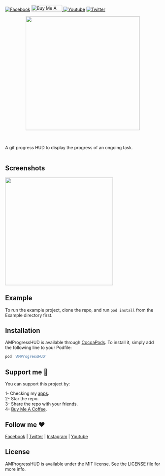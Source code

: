 [![Facebook](https://img.shields.io/badge/follow-facebook-4267B2)](https://www.facebook.com/Abedalkareem.Omreyh)
<a href="https://www.buymeacoffee.com/abedalkareem" target="_blank"><img src="https://www.buymeacoffee.com/assets/img/custom_images/orange_img.png" alt="Buy Me A Coffee" style="height: 20px !important;width: 100px !important; box-shadow: 0px 3px 2px 0px rgba(190, 190, 190, 0.5) !important;-webkit-box-shadow: 0px 3px 2px 0px rgba(190, 190, 190, 0.5) !important;" > </a>
[![Youtube](https://img.shields.io/badge/subscribe-youtube-c4302b)](https://www.youtube.com/c/Omreyh)
[![Twitter](https://img.shields.io/badge/follow-twitter-00acee)](https://twitter.com/abedalkareemomr)

<p align="center">
 <img src="https://raw.githubusercontent.com/Abedalkareem/AMProgressHUD/master/amprogress_logo.png"  width="370">  </center>
</p>
<br>

<br>
  A gif progress HUD to display the progress of an ongoing task. 
<br>
<br>

## Screenshots

 <img src="https://raw.githubusercontent.com/Abedalkareem/AMProgressHUD/master/ampreogress_screenshot.gif"  width="350">  

## Example

To run the example project, clone the repo, and run `pod install` from the Example directory first.

## Installation

AMProgressHUD is available through [CocoaPods](https://cocoapods.org). To install
it, simply add the following line to your Podfile:

```ruby
pod 'AMProgressHUD'
```

## Support me 🚀  

You can support this project by:  

1- Checking my [apps](https://apps.apple.com/us/developer/id928910207).  
2- Star the repo.  
3- Share the repo with your friends.  
4- [Buy Me A Coffee](https://www.buymeacoffee.com/abedalkareem).  

## Follow me ❤️  

[Facebook](https://www.facebook.com/Abedalkareem.Omreyh/) | [Twitter](https://twitter.com/abedalkareemomr) | [Instagram](https://instagram.com/abedalkareemomreyh/) | [Youtube](https://www.youtube.com/user/AbedalkareemOmreyh)

## License

AMProgressHUD is available under the MIT license. See the LICENSE file for more info.
